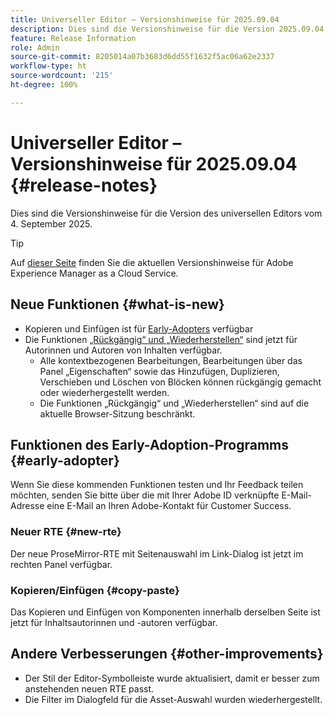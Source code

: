 ```yaml
---
title: Universeller Editor – Versionshinweise für 2025.09.04
description: Dies sind die Versionshinweise für die Version 2025.09.04 des universellen Editors.
feature: Release Information
role: Admin
source-git-commit: 8205014a07b3683d6dd55f1632f5ac06a62e2337
workflow-type: ht
source-wordcount: '215'
ht-degree: 100%

---
```



# Universeller Editor – Versionshinweise für 2025.09.04 {#release-notes}

Dies sind die Versionshinweise für die Version des universellen Editors vom 4. September 2025.

>[!TIP]
>
>Auf [dieser Seite](/help/release-notes/release-notes-cloud/release-notes-current.md) finden Sie die aktuellen Versionshinweise für Adobe Experience Manager as a Cloud Service.

## Neue Funktionen {#what-is-new}

* Kopieren und Einfügen ist für [Early-Adopters](#copy-paste) verfügbar
* Die Funktionen [„Rückgängig“ und „Wiederherstellen“](/help/sites-cloud/authoring/universal-editor/authoring.md#undo-redo) sind jetzt für Autorinnen und Autoren von Inhalten verfügbar.
   * Alle kontextbezogenen Bearbeitungen, Bearbeitungen über das Panel „Eigenschaften“ sowie das Hinzufügen, Duplizieren, Verschieben und Löschen von Blöcken können rückgängig gemacht oder wiederhergestellt werden.
   * Die Funktionen „Rückgängig“ und „Wiederherstellen“ sind auf die aktuelle Browser-Sitzung beschränkt.

## Funktionen des Early-Adoption-Programms {#early-adopter}

Wenn Sie diese kommenden Funktionen testen und Ihr Feedback teilen möchten, senden Sie bitte über die mit Ihrer Adobe ID verknüpfte E-Mail-Adresse eine E-Mail an Ihren Adobe-Kontakt für Customer Success.

### Neuer RTE {#new-rte}

Der neue ProseMirror-RTE mit Seitenauswahl im Link-Dialog ist jetzt im rechten Panel verfügbar.

### Kopieren/Einfügen {#copy-paste}

Das Kopieren und Einfügen von Komponenten innerhalb derselben Seite ist jetzt für Inhaltsautorinnen und -autoren verfügbar.

## Andere Verbesserungen {#other-improvements}

* Der Stil der Editor-Symbolleiste wurde aktualisiert, damit er besser zum anstehenden neuen RTE passt.
* Die Filter im Dialogfeld für die Asset-Auswahl wurden wiederhergestellt.
